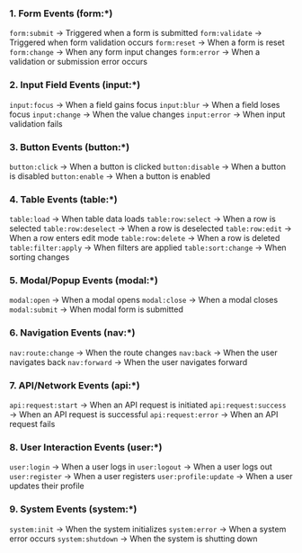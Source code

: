 ### 1. Form Events (form:\*)

`form:submit` → Triggered when a form is submitted
`form:validate` → Triggered when form validation occurs
`form:reset` → When a form is reset
`form:change` → When any form input changes
`form:error` → When a validation or submission error occurs

### 2. Input Field Events (input:\*)

`input:focus` → When a field gains focus
`input:blur` → When a field loses focus
`input:change` → When the value changes
`input:error` → When input validation fails

### 3. Button Events (button:\*)

`button:click` → When a button is clicked
`button:disable` → When a button is disabled
`button:enable` → When a button is enabled

### 4. Table Events (table:\*)

`table:load` → When table data loads
`table:row:select` → When a row is selected
`table:row:deselect` → When a row is deselected
`table:row:edit` → When a row enters edit mode
`table:row:delete` → When a row is deleted
`table:filter:apply` → When filters are applied
`table:sort:change` → When sorting changes

### 5. Modal/Popup Events (modal:\*)

`modal:open` → When a modal opens
`modal:close` → When a modal closes
`modal:submit` → When modal form is submitted

### 6. Navigation Events (nav:\*)

`nav:route:change` → When the route changes
`nav:back` → When the user navigates back
`nav:forward` → When the user navigates forward

### 7. API/Network Events (api:\*)

`api:request:start` → When an API request is initiated
`api:request:success` → When an API request is successful
`api:request:error` → When an API request fails

### 8. User Interaction Events (user:\*)

`user:login` → When a user logs in
`user:logout` → When a user logs out
`user:register` → When a user registers
`user:profile:update` → When a user updates their profile

### 9. System Events (system:\*)

`system:init` → When the system initializes
`system:error` → When a system error occurs
`system:shutdown` → When the system is shutting down
